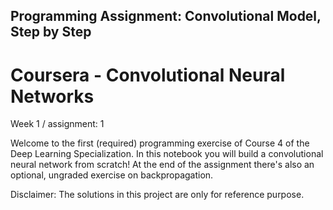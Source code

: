 ## Programming Assignment: Convolutional Model, Step by Step

# Coursera - Convolutional Neural Networks

Week 1 / assignment: 1 

Welcome to the first (required) programming exercise of Course 4 of the Deep Learning Specialization. In this notebook you will build a convolutional neural network from scratch! At the end of the assignment there's also an optional, ungraded exercise on backpropagation.

Disclaimer: The solutions in this project are only for reference purpose.